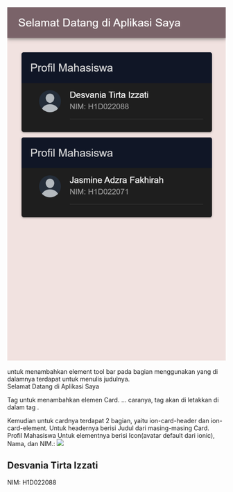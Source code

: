 ![alt text](tampilan.png)


untuk menambahkan element tool bar pada bagian <ion-header> menggunakan <ion-toolbar> yang di dalamnya terdapat <ion-title> untuk menulis judulnya.
<ion-header>    
  <ion-toolbar>
    <ion-title>Selamat Datang di Aplikasi Saya</ion-title>
  </ion-toolbar>
</ion-header>

Tag <ion-card> untuk menambahkan elemen Card.
<ion-card>
...
</ion-card>
caranya, tag <ion-card> akan di letakkan di dalam tag <ion-content>.

Kemudian untuk cardnya terdapat 2 bagian, yaitu ion-card-header dan ion-card-element.
Untuk headernya berisi Judul dari masing-masing Card.
<ion-card-header>
      <ion-card-title>Profil Mahasiswa</ion-card-title>
</ion-card-header>
Untuk elementnya berisi Icon(avatar default dari ionic), Nama, dan NIM.:
<ion-card-content>
      <ion-item>
        <ion-avatar slot="start">
          <img src="https://ionicframework.com/docs/demos/api/avatar/avatar.svg" />
        </ion-avatar>
        <ion-label>
          <h2>Desvania Tirta Izzati</h2>
          <p>NIM: H1D022088</p>
        </ion-label>
      </ion-item>
      <p style="margin-top: 10px; text-align: center;"></p>
    </ion-card-content>

